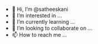 - 👋 Hi, I’m @satheeskani
- 👀 I’m interested in ...
- 🌱 I’m currently learning ...
- 💞️ I’m looking to collaborate on ...
- 📫 How to reach me ...

<!---
satheeskani/satheeskani is a ✨ special ✨ repository because its `README.md` (this file) appears on your GitHub profile.
You can click the Preview link to take a look at your changes.
--->
